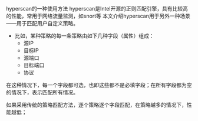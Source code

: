 hyperscan的一种使用方法
hyperscan是Intel开源的正则匹配引擎，具有比较高的性能，常用于网络流量监测，如snort等
本文介绍hyperscan用于另外一种场景——用于匹配用户自定义策略。

* 比如，某种策略的每一条策略由如下几种字段（属性）组成：
  - 源IP
  - 目标IP
  - 源端口
  - 目标端口
  - 协议

在这种情况下，每一个字段都可选，也即这些都不是必填字段；在所有字段都为空的情况下，表示匹配所有情况。

如果采用传统的策略匹配方法，逐个策略逐个字段匹配，在策略越多的情况下，性能越低；